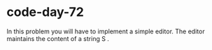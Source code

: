 # code-day-72
In this problem you will have to implement a simple editor. The editor maintains the content of a  string S .
